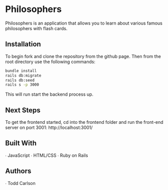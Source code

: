 # Philosophers

Philosophers is an application that allows you to learn about various famous philosophers with flash cards.

## Installation 

To begin fork and clone the repository from the github page. Then from the root directory use the following commands:


```bash
bundle install 
rails db:migrate
rails db:seed
rails s -p 3000
```

This will run start the backend process up.

## Next Steps 

To get the frontend started, cd into the frontend folder and run the front-end server on port 3001: http://localhost:3001/

## Built With

∙ JavaScript 
∙ HTML/CSS
∙ Ruby on Rails 

## Authors 

∙ Todd Carlson
